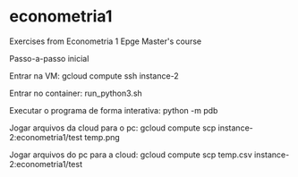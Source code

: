 # econometria1
Exercises from Econometria 1 Epge Master's course

Passo-a-passo inicial

Entrar na VM: gcloud compute ssh instance-2
  
Entrar no container: run_python3.sh

Executar o programa de forma interativa: python -m pdb

Jogar arquivos da cloud para o pc: gcloud compute scp instance-2:econometria1/test temp.png

Jogar arquivos do pc para a cloud: gcloud compute scp temp.csv instance-2:econometria1/test
